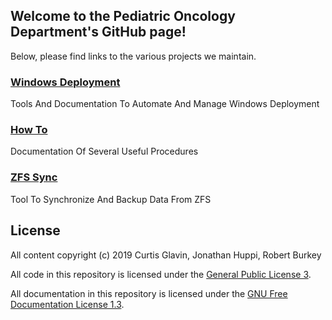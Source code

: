 ## Welcome to the Pediatric Oncology Department's GitHub page!

Below, please find links to the various projects we maintain.

### [Windows Deployment](https://pedonc.github.io/windows-deployment)
Tools And Documentation To Automate And Manage Windows Deployment

### [How To](https://pedonc.github.io/how-to)
Documentation Of Several Useful Procedures

### [ZFS Sync](https://pedonc.github.io/zfs-sync)
Tool To Synchronize And Backup Data From ZFS

## License

All content copyright (c) 2019 Curtis Glavin, Jonathan Huppi, Robert Burkey

All code in this repository is licensed under the [General Public License 3](https://raw.githubusercontent.com/pedonc/pedonc.github.io/master/LICENSE).

All documentation in this repository is licensed under the [GNU Free Documentation License 1.3](https://raw.githubusercontent.com/pedonc/pedonc.github.io/master/fdl.txt).
